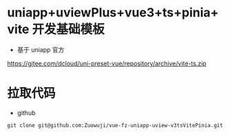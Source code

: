 # uniapp+uviewPlus+vue3+ts+pinia+vite 开发基础模板

- 基于 uniapp 官方

https://gitee.com/dcloud/uni-preset-vue/repository/archive/vite-ts.zip

# 拉取代码



- github

```
git clone git@github.com:Zuowuji/vue-fz-uniapp-uview-v3tsVitePinia.git
```
